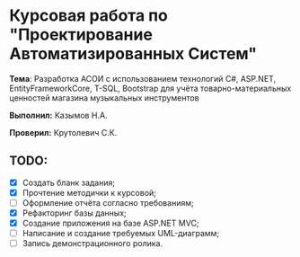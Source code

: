 # Курсовая работа по "Проектирование Автоматизированных Систем"

**Тема**: Разработка АСОИ с использованием технологий C#, ASP.NET, EntityFrameworkCore, T-SQL, Bootstrap для учёта товарно-материальных ценностей магазина музыкальных инструментов

__Выполнил:__ Казымов Н.А.

__Проверил:__ Крутолевич С.К.

## TODO:

- [X] Создать бланк задания;
- [X] Прочтение методички к курсовой;
- [ ] Оформление отчёта согласно требованиям;
- [X] Рефакторинг базы данных;
- [X] Создание приложения на базе ASP.NET MVC;
- [ ] Написание и создание требуемых UML-диаграмм;
- [ ] Запись демонстрационного ролика.

